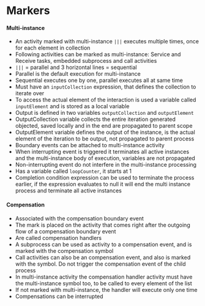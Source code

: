 # Markers

#### Multi-instance

- An activity marked with multi-instance ``|||`` executes multiple times, once for each element in collection
- Following activities can be marked as multi-instance: Service and Receive tasks, embedded subprocess and call activities
- ``|||`` = parallel and 3 horizontal lines = sequential
- Parallel is the default execution for multi-instance
- Sequential executes one by one, parallel executes all at same time
- Must have an ``inputCollection`` expression, that defines the collection to iterate over
- To access the actual element of the interaction is used a variable called ``inputElement`` and is stored as a local variable
- Output is defined in two variables ``outputCollection`` and ``outputElement``
- OutputCollection variable collects the entire iteration generated objected, saved locally and in the end are propagated to parent scope
- OutputElement variable defines the output of the instance, is the actual element of the iteration to be output, not propagated to parent process
- Boundary events can be attached to multi-instance activity
- When interrupting event is triggered it terminates all active instances and the multi-instance body of execution, variables are not propagated
- Non-interrupting event do not interfere in the multi-instance processing
- Has a variable called ``loopCounter``, it starts at 1
- Completion condition expression can be used to terminate the process earlier, if the expression evaluates to null it will end the multi instance process and terminate all active instances

#### Compensation

- Associated with the compensation boundary event
- The mark is placed on the activity that comes right after the outgoing flow of a compensation boundary event
- Are called compensation handlers
- A subprocess can be used as activity to a compensation event, and is marked with the compensation symbol
- Call activities can also be an compensation event, and also is marked with the symbol. Do not trigger the compensation event of the child process
- In multi-instance activity the compensation handler activity must have the multi-instance symbol too, to be called to every element of the list
- If not marked with multi-instance, the handler will execute only one time
- Compensations can be interrupted